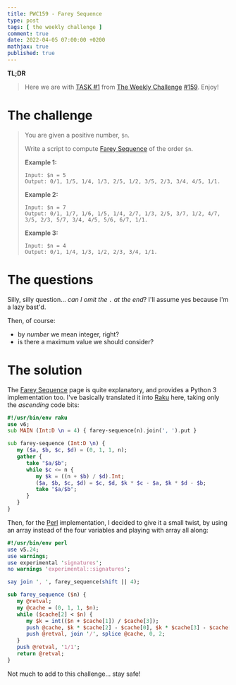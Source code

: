 ```yaml
---
title: PWC159 - Farey Sequence
type: post
tags: [ the weekly challenge ]
comment: true
date: 2022-04-05 07:00:00 +0200
mathjax: true
published: true
---
```


**TL;DR**

> Here we are with [TASK #1][] from [The Weekly Challenge][]
> [#159][]. Enjoy!

# The challenge

> You are given a positive number, `$n`.
>
> Write a script to compute [Farey Sequence][] of the order `$n`.
>
> **Example 1:**
>
>     Input: $n = 5
>     Output: 0/1, 1/5, 1/4, 1/3, 2/5, 1/2, 3/5, 2/3, 3/4, 4/5, 1/1.
>
> **Example 2:**
>
>     Input: $n = 7
>     Output: 0/1, 1/7, 1/6, 1/5, 1/4, 2/7, 1/3, 2/5, 3/7, 1/2, 4/7, 3/5, 2/3, 5/7, 3/4, 4/5, 5/6, 6/7, 1/1.
>
> **Example 3:**
>
>     Input: $n = 4
>     Output: 0/1, 1/4, 1/3, 1/2, 2/3, 3/4, 1/1.

# The questions

Silly, silly question... *can I omit the `.` at the end*? I'll assume
yes because I'm a lazy bast'd.

Then, of course:

- by *number* we mean integer, right?
- is there a maximum value we should consider?

# The solution

The [Farey Sequence][] page is quite explanatory, and provides a Python
3 implementation too. I've basically translated it into [Raku][] here,
taking only the *ascending* code bits:

```raku
#!/usr/bin/env raku
use v6;
sub MAIN (Int:D \n = 4) { farey-sequence(n).join(', ').put }

sub farey-sequence (Int:D \n) {
   my ($a, $b, $c, $d) = (0, 1, 1, n);
   gather {
      take "$a/$b";
      while $c <= n {
         my $k = ((n + $b) / $d).Int;
         ($a, $b, $c, $d) = $c, $d, $k * $c - $a, $k * $d - $b;
         take "$a/$b";
      }
   }
}
```

Then, for the [Perl][] implementation, I decided to give it a small
twist, by using an array instead of the four variables and playing with
array all along:

```perl
#!/usr/bin/env perl
use v5.24;
use warnings;
use experimental 'signatures';
no warnings 'experimental::signatures';

say join ', ', farey_sequence(shift || 4);

sub farey_sequence ($n) {
   my @retval;
   my @cache = (0, 1, 1, $n);
   while ($cache[2] < $n) {
      my $k = int(($n + $cache[1]) / $cache[3]);
      push @cache, $k * $cache[2] - $cache[0], $k * $cache[3] - $cache[1];
      push @retval, join '/', splice @cache, 0, 2;
   }
   push @retval, '1/1';
   return @retval;
}
```

Not much to add to this challenge... stay safe!


[The Weekly Challenge]: https://theweeklychallenge.org/
[#159]: https://theweeklychallenge.org/blog/perl-weekly-challenge-159/
[TASK #1]: https://theweeklychallenge.org/blog/perl-weekly-challenge-159/#TASK1
[Perl]: https://www.perl.org/
[Raku]: https://raku.org/
[Farey Sequence]: https://en.wikipedia.org/wiki/Farey_sequence
